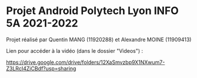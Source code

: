 # Projet Android Polytech Lyon INFO 5A 2021-2022

Projet réalisé par Quentin MANG (11920288) et Alexandre MOINE (11909413)

Lien pour accéder à la vidéo (dans le dossier "Videos") : 

https://drive.google.com/drive/folders/12XaSmvzbp9X1NXwum7-Z3LRcI4ZiCBdf?usp=sharing



